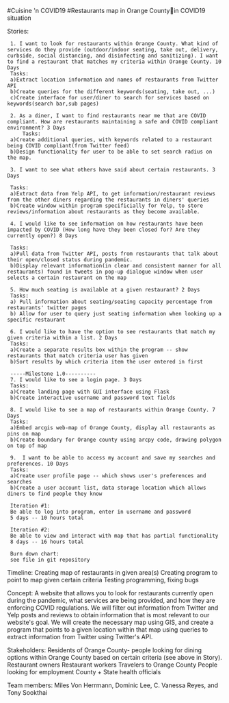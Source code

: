 #Cuisine 'n COVID19
#Restaurants map in Orange Countyin COVID19 situation

Stories: 
	 
	 1. I want to look for restaurants within Orange County. What kind of services do they provide (outdoor/indoor seating, take out, delivery, curbside, social distancing, and disinfecting and sanitizing). I want to find a restaurant that matches my criteria within Orange County. 10 Days
	 Tasks:
	 a)Extract location information and names of restaurants from Twitter API 
	 b)Create queries for the different keywords(seating, take out, ...)
	 c)Create interface for user/diner to search for services based on keywords(search bar,sub pages)
         
	 2. As a diner, I want to find restaurants near me that are COVID compliant. How are restaurants maintaining a safe and COVID compliant environment? 3 Days
         Tasks:
	 a)Create additional queries, with keywords related to a restaurant being COVID compliant(from Twitter feed) 
	 b)Design functionality for user to be able to set search radius on the map. 
	 
	 3. I want to see what others have said about certain restaurants. 3 Days
	 
	 Tasks:
	 a)Extract data from Yelp API, to get information/restaurant reviews from the other diners regarding the restaurants in diners' queries
	 b)Create window within program specificially for Yelp, to store reviews/information about restaurants as they become available. 
         
	 4. I would like to see information on how restaurants have been impacted by COVID (How long have they been closed for? Are they currently open?) 8 Days
	 
	 Tasks:
	 a)Pull data from Twitter API, posts from restaurants that talk about their open/closed status during pandemic. 
	 b)Display relevant information(in clear and consistent manner for all restaurants) found in tweets in pop-up dialogue window when user selects a certain restaurant on the map 
         
	 5. How much seating is available at a given restaurant? 2 Days
	 Tasks:
	 a) Pull information about seating/seating capacity percentage from restaurants' twitter pages 
	 b) Allow for user to query just seating information when looking up a specific restaurant 
         
	 6. I would like to have the option to see restaurants that match my given criteria within a list. 2 Days
	 Tasks:
	 a)Create a separate results box within the program -- show restaurants that match criteria user has given
	 b)Sort results by which criteria item the user entered in first 
         
	 -----Milestone 1.0----------
	 7. I would like to see a login page. 3 Days
	 Tasks:
	 a)Create landing page with GUI interface using Flask
	 b)Create interactive username and password text fields
         
	 8. I would like to see a map of restaurants within Orange County. 7 Days
	 Tasks:
	 a)Embed arcgis web-map of Orange County, display all restaurants as pins on map
	 b)Create boundary for Orange county using arcpy code, drawing polygon on top of map
         
	 9.  I want to be able to access my account and save my searches and preferences. 10 Days
	 Tasks:
	 a)Create user profile page -- which shows user's preferences and searches
	 b)Create a user account list, data storage location which allows diners to find people they know
         
	 Iteration #1:
	 Be able to log into program, enter in username and password 
	 5 days -- 10 hours total
	 
	 Iteration #2:
	 Be able to view and interact with map that has partial functionality 
	 8 days -- 16 hours total 
	
	 Burn down chart:
	 see file in git repository 


Timeline: Creating map of restaurants in given area(s)
				  Creating program to point to map given certain criteria
				  Testing programming, fixing bugs
				

Concept: A website that allows you to look for restaurants currently open during the pandemic, what services are being provided, and how they are enforcing COVID regulations. We will filter out information from Twitter and Yelp posts and reviews to obtain information that is most relevant to our website's goal. We will create the necessary map using GIS, and create a program that points to a given location within that map using queries to extract information from Twitter using Twitter's API.


Stakeholders: Residents of Orange County- people looking for dining options within Orange County based on certain criteria (see above in Story).
	      Restaurant owners
	      Restaurant workers
	      Travelers to Orange County
	      People looking for employment
	      County + State health officials 


Team members: Miles Von Herrmann, Dominic Lee, C. Vanessa Reyes, and Tony Sookthai

